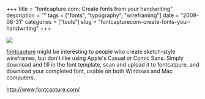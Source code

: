 +++
title = "fontcapture.com: Create fonts from your handwriting"
description = ""
tags = ["fonts", "typography", "wireframing"]
date = "2009-08-31"
categories = ["tools"]
slug = "fontcapturecom-create-fonts-your-handwriting"
+++


<div class="tool-screenshot mb1"><a href="http://www.fontcapture.com/"><img id="bluga-thumbnail-2710" class="bluga-thumbnail custom" src="http://media.konigi.com/bluga/
wt522fdeae09b7e_custom.jpg"/></a></div><p><a href="http://www.fontcapture.com/">fontcapture</a> might be interesting to people who create sketch-style wireframes, but don't like using Apple's Casual or Comic Sans. Simply download and fill in the font template, scan and upload it to fontcatpure, and download your completed font, usable on both Windows and Mac computers.</p>
  
<p><a href="http://www.fontcapture.com/">http://www.fontcapture.com/</a></p>
      
